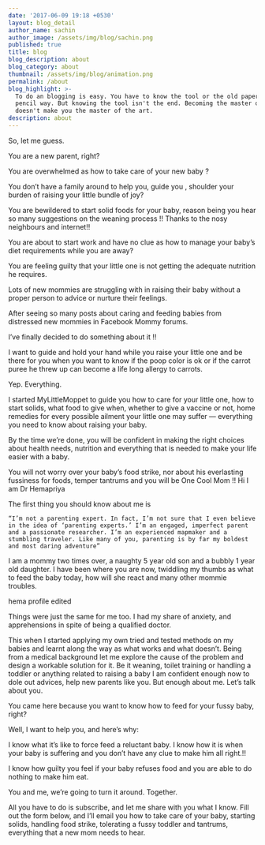 ```yaml
---
date: '2017-06-09 19:18 +0530'
layout: blog_detail
author_name: sachin
author_image: /assets/img/blog/sachin.png
published: true
title: blog
blog_description: about
blog_category: about
thumbnail: /assets/img/blog/animation.png
permalink: /about
blog_highlight: >-
  To do an blogging is easy. You have to know the tool or the old paper and
  pencil way. But knowing the tool isn't the end. Becoming the master of a tool
  doesn't make you the master of the art.
description: about
---
```


So, let me guess.

You are a new parent, right?

You are overwhelmed as how to take care of your new baby ?

You don’t have a family around to help you, guide you , shoulder your burden of raising your little bundle of joy?

You are bewildered to start solid foods for your baby, reason being you hear so many suggestions on the weaning process !! Thanks to the nosy neighbours and internet!!

You are about to start work and have no clue as how to manage your baby’s diet requirements while you are away?

You are feeling guilty that your little one is not getting the adequate nutrition he requires.

Lots of new mommies are struggling with in raising their baby without a proper person to advice or nurture their feelings.

After seeing so many posts about caring and feeding babies from distressed new mommies in Facebook Mommy forums.

I’ve finally decided to do something about it !!

I want to guide and hold your hand while you raise your little one and be there for you when you want to know if the poop color is ok or if the carrot puree he threw up can become a life long allergy to carrots.

Yep. Everything.

I started MyLittleMoppet to guide you how to care for your little one, how to start solids, what food to give when, whether to give a vaccine or not, home remedies for every possible ailment your little one may suffer — everything you need to know about raising your baby.

By the time we’re done, you will be confident in making the right choices about health needs, nutrition and everything that is needed to make your life easier with a baby.

You will not worry over your baby’s food strike, nor about his everlasting fussiness for foods, temper tantrums and you will be One Cool Mom !!
Hi I am Dr Hemapriya

The first thing you should know about me is

    “I’m not a parenting expert. In fact, I’m not sure that I even believe in the idea of ‘parenting experts.’ I’m an engaged, imperfect parent and a passionate researcher. I’m an experienced mapmaker and a stumbling traveler. Like many of you, parenting is by far my boldest and most daring adventure”

I am a mommy two times over, a naughty 5 year old son and a bubbly 1 year old daughter. I have been where you are now, twiddling my thumbs as what to feed the baby today, how will she react and many other mommie troubles.

hema profile edited

Things were just the same for me too. I had my share of anxiety, and apprehensions in spite of being a qualified doctor.

This when I started applying my own tried and tested methods on my babies and learnt along the way as what works and what doesn’t. Being from a medical background let me explore the cause of the problem and design a workable solution for it. Be it weaning, toilet training or handling a toddler or anything related to raising a baby I am confident enough now to dole out advices, help new parents like you.
But enough about me. Let’s talk about you.

You came here because you want to know how to feed for your fussy baby, right?

Well, I want to help you, and here’s why:

I know what it’s like to force feed a reluctant baby. I know how it is when your baby is suffering and you don’t have any clue to make him all right.!!

I know how guilty you feel if your baby refuses food and you are able to do nothing to make him eat.

You and me, we’re going to turn it around. Together.

All you have to do is subscribe, and let me share with you what I know. Fill out the form below, and I’ll email you how to take care of your baby, starting solids, handling food strike, tolerating a fussy toddler and tantrums, everything that a new mom needs to hear.

